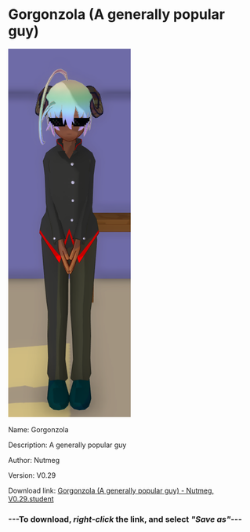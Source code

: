 # Gorgonzola (A generally popular guy)

<img src = "https://raw.githubusercontent.com/Arbiter1223/Daigaku-Gurashi-Custom-Students/master/Students/Files/Gorgonzola%20(A%20generally%20popular%20guy).png">

Name: Gorgonzola

Description: A generally popular guy

Author: Nutmeg

Version: V0.29

Download link: <a href="https://raw.githubusercontent.com/Arbiter1223/Daigaku-Gurashi-Custom-Students/master/Students/Files/Gorgonzola%20(A%20generally%20popular%20guy)%20-%20Nutmeg%2C%20V0.29.student">Gorgonzola (A generally popular guy) - Nutmeg, V0.29.student</a>

### ---**To download, _right-click_ the link, and select _"Save as"_**---
